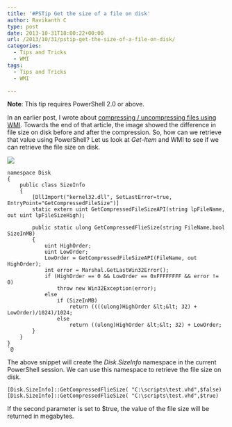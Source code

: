```yaml
---
title: '#PSTip Get the size of a file on disk'
author: Ravikanth C
type: post
date: 2013-10-31T18:00:22+00:00
url: /2013/10/31/pstip-get-the-size-of-a-file-on-disk/
categories:
  - Tips and Tricks
  - WMI
tags:
  - Tips and Tricks
  - WMI

---
```

**Note**: This tip requires PowerShell 2.0 or above.

In an earlier post, I wrote about [compressing / uncompressing files using WMI][1]. Towards the end of that article, the image showed the difference in file size on disk before and after the compression. So, how can we retrieve that value using PowerShell? Let us look at _Get-Item_ and WMI to see if we can retrieve the file size on disk.

![](/images/compress.png)

    namespace Disk
    {
        public class SizeInfo
        {
            [DllImport("kernel32.dll", SetLastError=true, EntryPoint="GetCompressedFileSize")]
            static extern uint GetCompressedFileSizeAPI(string lpFileName, out uint lpFileSizeHigh);
    	
            public static ulong GetCompressedFlieSize(string FileName,bool SizeInMB)
            {
                uint HighOrder;
                uint LowOrder;
                LowOrder = GetCompressedFileSizeAPI(FileName, out HighOrder);
                int error = Marshal.GetLastWin32Error();
                if (HighOrder == 0 && LowOrder == 0xFFFFFFFF && error != 0)
                    throw new Win32Exception(error);
                else
                    if (SizeInMB)
                        return ((((ulong)HighOrder &lt;&lt; 32) + LowOrder)/1024)/1024;
                    else
                        return ((ulong)HighOrder &lt;&lt; 32) + LowOrder;
            }
    	}
    }
    `@
The above snippet will create the _Disk.SizeInfo_ namespace in the current PowerShell session. We can use this namespace to retrieve the file size on disk.

```
[Disk.SizeInfo]::GetCompressedFlieSize( "C:\scripts\test.vhd",$false)
[Disk.SizeInfo]::GetCompressedFlieSize( "C:\scripts\test.vhd",$true)
```


If the second parameter is set to $true, the value of the file size will be returned in megabytes.

[1]: /2013/10/28/pstip-compress-and-uncompress-files-and-folders-using-wmi/
